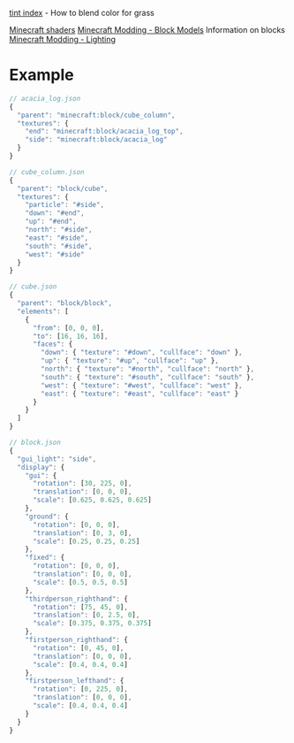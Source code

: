 [tint index](https://forums.minecraftforge.net/topic/29532-18-solved-tintindex-anyone-gotten-it-to-do-anything-useful/) - How to blend color for grass

[Minecraft shaders](https://minecraft.fandom.com/wiki/Shaders)
[Minecraft Modding - Block Models](http://greyminecraftcoder.blogspot.com/2014/12/block-models-18.html) Information on blocks
[Minecraft Modding - Lighting](http://greyminecraftcoder.blogspot.com/2014/12/lighting-18.html)

# Example

```javascript
// acacia_log.json
{
  "parent": "minecraft:block/cube_column",
  "textures": {
    "end": "minecraft:block/acacia_log_top",
    "side": "minecraft:block/acacia_log"
  }
}

// cube_column.json
{
  "parent": "block/cube",
  "textures": {
    "particle": "#side",
    "down": "#end",
    "up": "#end",
    "north": "#side",
    "east": "#side",
    "south": "#side",
    "west": "#side"
  }
}

// cube.json
{
  "parent": "block/block",
  "elements": [
    {
      "from": [0, 0, 0],
      "to": [16, 16, 16],
      "faces": {
        "down": { "texture": "#down", "cullface": "down" },
        "up": { "texture": "#up", "cullface": "up" },
        "north": { "texture": "#north", "cullface": "north" },
        "south": { "texture": "#south", "cullface": "south" },
        "west": { "texture": "#west", "cullface": "west" },
        "east": { "texture": "#east", "cullface": "east" }
      }
    }
  ]
}

// block.json
{
  "gui_light": "side",
  "display": {
    "gui": {
      "rotation": [30, 225, 0],
      "translation": [0, 0, 0],
      "scale": [0.625, 0.625, 0.625]
    },
    "ground": {
      "rotation": [0, 0, 0],
      "translation": [0, 3, 0],
      "scale": [0.25, 0.25, 0.25]
    },
    "fixed": {
      "rotation": [0, 0, 0],
      "translation": [0, 0, 0],
      "scale": [0.5, 0.5, 0.5]
    },
    "thirdperson_righthand": {
      "rotation": [75, 45, 0],
      "translation": [0, 2.5, 0],
      "scale": [0.375, 0.375, 0.375]
    },
    "firstperson_righthand": {
      "rotation": [0, 45, 0],
      "translation": [0, 0, 0],
      "scale": [0.4, 0.4, 0.4]
    },
    "firstperson_lefthand": {
      "rotation": [0, 225, 0],
      "translation": [0, 0, 0],
      "scale": [0.4, 0.4, 0.4]
    }
  }
}

```
